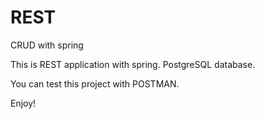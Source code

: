 # REST
CRUD with spring

This is REST application with spring. 
PostgreSQL database.

You can test this project with POSTMAN.

Enjoy!
